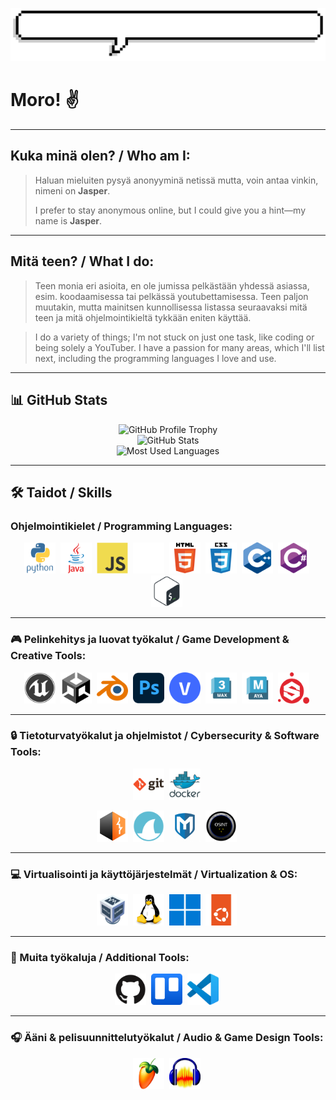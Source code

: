 ![Alt Text](https://github.com/PlayerFridei/PlayerFridei/blob/main/chaos.gif)

# Moro! ✌️

---

## Kuka minä olen? / Who am I:

> Haluan mieluiten pysyä anonyyminä netissä mutta, voin antaa vinkin, nimeni on **Jasper**.
>
> I prefer to stay anonymous online, but I could give you a hint—my name is **Jasper**.

---

## Mitä teen? / What I do:

> Teen monia eri asioita, en ole jumissa pelkästään yhdessä asiassa, esim. koodaamisessa tai pelkässä youtubettamisessa. 
> Teen paljon muutakin, mutta mainitsen kunnollisessa listassa seuraavaksi mitä teen ja mitä ohjelmointikieltä tykkään eniten käyttää.

> I do a variety of things; I'm not stuck on just one task, like coding or being solely a YouTuber. 
> I have a passion for many areas, which I'll list next, including the programming languages I love and use.

---

## 📊 GitHub Stats

<div align="center">
  <img src="https://github-profile-trophy.vercel.app/?username=PlayerFridei&theme=onedark" alt="GitHub Profile Trophy" />
</div>

<div align="center">
  <img src="https://github-readme-stats.vercel.app/api?username=PlayerFridei&show_icons=true&theme=radical" alt="GitHub Stats" />
</div>


<div align="center">
  <img src="https://github-readme-stats.vercel.app/api/top-langs/?username=PlayerFridei&layout=compact&theme=radical" alt="Most Used Languages" />
</div>

---

## 🛠️ Taidot / Skills

### Ohjelmointikielet / Programming Languages:
<div align="center">
  <img src="https://github.com/devicons/devicon/blob/master/icons/python/python-original-wordmark.svg" title="Python" alt="Python" width="50" height="50"/>&nbsp;
  <img src="https://github.com/devicons/devicon/blob/master/icons/java/java-original-wordmark.svg" title="Java" alt="Java" width="50" height="50"/>&nbsp;
  <img src="https://github.com/devicons/devicon/blob/master/icons/javascript/javascript-original.svg" title="JavaScript" alt="JavaScript" width="50" height="50"/>&nbsp;
  <img src="https://github.com/PlayerFridei/PlayerFridei/blob/main/icons/rust.png" title="Rust" alt="Rust" width="50" height="50"/>&nbsp;
  <img src="https://github.com/devicons/devicon/blob/master/icons/html5/html5-original-wordmark.svg" title="HTML5" alt="HTML5" width="50" height="50"/>&nbsp;
  <img src="https://github.com/devicons/devicon/blob/master/icons/css3/css3-original-wordmark.svg" title="CSS3" alt="CSS3" width="50" height="50"/>&nbsp;
  <img src="https://github.com/devicons/devicon/blob/master/icons/cplusplus/cplusplus-original.svg" title="C++" alt="C++" width="50" height="50"/>&nbsp;
  <img src="https://github.com/devicons/devicon/blob/master/icons/csharp/csharp-original.svg" title="C#" alt="C#" width="50" height="50"/>&nbsp;
  <img src="https://github.com/devicons/devicon/blob/master/icons/bash/bash-original.svg" title="Bash" alt="Bash" width="50" height="50"/>&nbsp;
</div>

---

### 🎮 Pelinkehitys ja luovat työkalut / Game Development & Creative Tools:
<div align="center">
  <img src="https://github.com/PlayerFridei/PlayerFridei/blob/main/icons/unrealengine.png" title="Unreal Engine" alt="Unreal Engine" width="50" height="50"/>&nbsp;
  <img src="https://github.com/devicons/devicon/blob/master/icons/unity/unity-original.svg" title="Unity" alt="Unity" width="50" height="50"/>&nbsp;
  <img src="https://github.com/devicons/devicon/blob/master/icons/blender/blender-original.svg" title="Blender" alt="Blender" width="50" height="50"/>&nbsp;
  <img src="https://github.com/devicons/devicon/blob/master/icons/photoshop/photoshop-original.svg" title="Photoshop" alt="Photoshop" width="50" height="50"/>&nbsp;
  <img src="https://github.com/PlayerFridei/PlayerFridei/blob/main/icons/vegaspro.png" title="Vegas Pro" alt="Vegas Pro" width="50" height="50"/>&nbsp;
  <img src="https://github.com/PlayerFridei/PlayerFridei/blob/main/icons/3dsmax.png" title="3DS Max" alt="3DS Max" width="50" height="50"/>&nbsp;
  <img src="https://github.com/PlayerFridei/PlayerFridei/blob/main/icons/maya.png" title="Maya" alt="Maya" width="50" height="50"/>&nbsp;
  <img src="https://github.com/PlayerFridei/PlayerFridei/blob/main/icons/substancepainter.png" title="Substance Painter" alt="Substance Painter" width="50" height="50"/>&nbsp;
</div>

---

### 🔒 Tietoturvatyökalut ja ohjelmistot / Cybersecurity & Software Tools:
<div align="center">
  <img src="https://github.com/devicons/devicon/blob/master/icons/git/git-original-wordmark.svg" title="Git" alt="Git" width="50" height="50"/>&nbsp;
  <img src="https://github.com/devicons/devicon/blob/master/icons/docker/docker-original-wordmark.svg" title="Docker" alt="Docker" width="50" height="50"/>&nbsp;

  <!-- Cybersecurity Tools (from Simple Icons) -->
  <img src="https://github.com/PlayerFridei/PlayerFridei/blob/main/icons/burpsuite.png" title="Burp Suite" alt="Burp Suite" width="50" height="50"/>&nbsp;
  <img src="https://github.com/PlayerFridei/PlayerFridei/blob/main/icons/wireshark.png" title="Wireshark" alt="Wireshark" width="50" height="50"/>&nbsp;
  <img src="https://github.com/PlayerFridei/PlayerFridei/blob/main/icons/metasploit.png" title="Metasploit" alt="Metasploit" width="50" height="50"/>&nbsp;
  <img src="https://github.com/PlayerFridei/PlayerFridei/blob/main/icons/osint.png" title="OSINT" alt="OSINT" width="50" height="50"/>&nbsp;
</div>

---

### 💻 Virtualisointi ja käyttöjärjestelmät / Virtualization & OS:
<div align="center">
  <img src="https://github.com/PlayerFridei/PlayerFridei/blob/main/icons/virtualbox.png" title="VirtualBox" alt="VirtualBox" width="50" height="50"/>&nbsp;
  <img src="https://github.com/devicons/devicon/blob/master/icons/linux/linux-original.svg" title="Linux" alt="Linux" width="50" height="50"/>&nbsp;
  <img src="https://github.com/devicons/devicon/blob/master/icons/windows11/windows11-original.svg" title="Windows" Alt="Windows" width="50" height="50"/>&nbsp;
  <img src="https://github.com/devicons/devicon/blob/master/icons/ubuntu/ubuntu-original.svg" title="Ubuntu" Alt="Ubuntu" width="50" height="50"/>&nbsp;
</div>

---

### 🔧 Muita työkaluja / Additional Tools:
<div align="center">
  <img src="https://github.com/devicons/devicon/blob/master/icons/github/github-original.svg" title="GitHub" alt="GitHub" width="50" height="50"/>&nbsp;
  <img src="https://github.com/devicons/devicon/blob/master/icons/trello/trello-original.svg" title="Trello" alt="Trello" width="50" height="50"/>&nbsp;
  <img src="https://github.com/devicons/devicon/blob/master/icons/vscode/vscode-original.svg" title="VS Code" alt="VS Code" width="50" height="50"/>&nbsp;
</div>

---

### 🎧 Ääni & pelisuunnittelutyökalut / Audio & Game Design Tools:
<div align="center">
  <img src="https://github.com/PlayerFridei/PlayerFridei/blob/main/icons/FL-logo.png" title="FL Studio" alt="FL Studio" width="50" height="50"/>&nbsp;
  <img src="https://github.com/PlayerFridei/PlayerFridei/blob/main/icons/audacity.png" title="Audacity" alt="Audacity" width="50" height="50"/>&nbsp;
</div>
